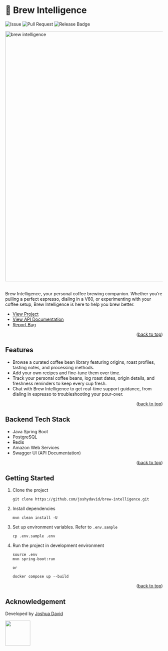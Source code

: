 <a id="readme-top"></a>

# 🤖 Brew Intelligence

![Issue](https://img.shields.io/github/issues/joshydavid/brew-intelligence)
![Pull Request](https://img.shields.io/github/issues-pr/joshydavid/brew-intelligence)
![Release Badge](https://img.shields.io/github/v/release/joshydavid/brew-intelligence)

<img src="https://github.com/user-attachments/assets/21b14349-4657-4aea-a82a-dcef198fcfbc" width="800" alt="brew intelligence"  />
<br />
<br />

Brew Intelligence, your personal coffee brewing companion. Whether you’re pulling a perfect espresso, dialing in a V60, or experimenting with your coffee setup, Brew Intelligence is here to help you brew better.

- [View Project](https://brew.joshydavid.com)
- [View API Documentation](https://api-brew.joshydavid.com/docs.html)
- [Report Bug](https://github.com/joshydavid/brew-intelligence/issues/new/choose)

<p align="right">(<a href="#readme-top">back to top</a>)</p>

## Features

- Browse a curated coffee bean library featuring origins, roast profiles, tasting notes, and processing methods.
- Add your own recipes and fine-tune them over time.
- Track your personal coffee beans, log roast dates, origin details, and freshness reminders to keep every cup fresh.
- Chat with Brew Intelligence to get real-time support guidance, from dialing in espresso to troubleshooting your pour-over.

<p align="right">(<a href="#readme-top">back to top</a>)</p>

## Backend Tech Stack

- Java Spring Boot
- PostgreSQL
- Redis
- Amazon Web Services
- Swagger UI (API Documentation)

<p align="right">(<a href="#readme-top">back to top</a>)</p>

## Getting Started

1. Clone the project

   ```
   git clone https://github.com/joshydavid/brew-intelligence.git
   ```

2. Install dependencies

   ```
   mvn clean install -U
   ```

3. Set up environment variables. Refer to `.env.sample`

   `cp .env.sample .env`

4. Run the project in development environment

   ```
   source .env
   mvn spring-boot:run

   or

   docker compose up --build
   ```

<p align="right">(<a href="#readme-top">back to top</a>)</p>

## Acknowledgement

Developed by [Joshua David](https://joshydavid.com)

<a href="https://joshydavid.com">
  <img src="https://github.com/user-attachments/assets/4dfe0c89-8ced-4e08-bcf3-6261bdbb956d" width="80">
</a>
